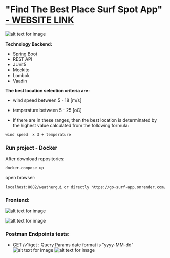 #                              "Find The Best Place Surf Spot App"  [- WEBSITE LINK](https://go-surf-app.onrender.com/weathergui)

![alt text for image](https://www.stuartsurf.com.au/wp-content/uploads/X-F-Rap-slider-Jul2020.jpg)

**Technology Backend:**

- Spring Boot
- REST API
- JUnit5
- Mockito
- Lombok
- Vaadin

**The best location selection criteria are:**

- wind speed between 5 - 18 [m/s]

- temperature between 5 - 25 [oC]

- If there are in these ranges, then the best location is determinated by the highest value calculated from the following formula:

```bash
wind speed  x 3 + temperature 
```



###  Run project - Docker

After download repositories:


```bash
docker-compose up
```
open browser:
```bash
localhost:8082/weathergui or directly https://go-surf-app.onrender.com/weathergui
```

### Frontend:

![alt text for image](https://github.com/gkowalczyk/Weather-Service-App-for-Windsurfer/blob/main/src/main/resources/ScreenRecorderProject2.gif)

![alt text for image](https://github.com/gkowalczyk/Weather-Service-App-for-Windsurfer/blob/main/src/main/resources/frontend.png)

### Postman Endpoints tests:

- GET /v1/get  : Query Params  date format is "yyyy-MM-dd"
  ![alt text for image](https://github.com/gkowalczyk/Weather-Service-App-for-Windsurfer/blob/main/src/main/resources/postman_get.png)
  ![alt text for image](https://github.com/gkowalczyk/Weather-Service-App-for-Windsurfer/blob/main/src/main/resources/postman_exception.png)
 